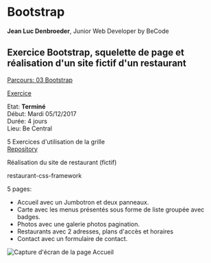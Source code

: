 # Bootstrap #

**Jean Luc Denbroeder**, Junior Web Developer by BeCode  

## Exercice Bootstrap, squelette de page et réalisation d'un site fictif d'un restaurant ##

[Parcours: 03 Bootstrap](https://github.com/becodeorg/Swartz-promo-3/tree/master/Parcours/03-Bootstrap)  

[Exercice](https://github.com/becodeorg/Swartz-promo-3/blob/master/Parcours/03-Bootstrap/exercices.md)  

Etat: **Terminé**  
Début: Mardi 05/12/2017  
Durée: 4 jours  
Lieu: Be Central  

5 Exercices d'utilisation de la grille  
[Repository](https://github.com/jldenbroeder/bootstrap)  


Réalisation du site de restaurant (fictif)  

restaurant-css-framework

5 pages:
* Accueil avec un Jumbotron et deux panneaux.
* Carte avec les menus présentés sous forme de liste groupée avec badges.
* Photos avec une galerie photos pagination.
* Restaurants avec 2 adresses, plans d'accès et horaires
* Contact avec un formulaire de contact.

![Capture d'écran de la page Accueil](https://jldenbroeder.github.io/restaurant-css-framework/assets/img/capt1.jpg "Capture d'écran de la page Accueil")  
